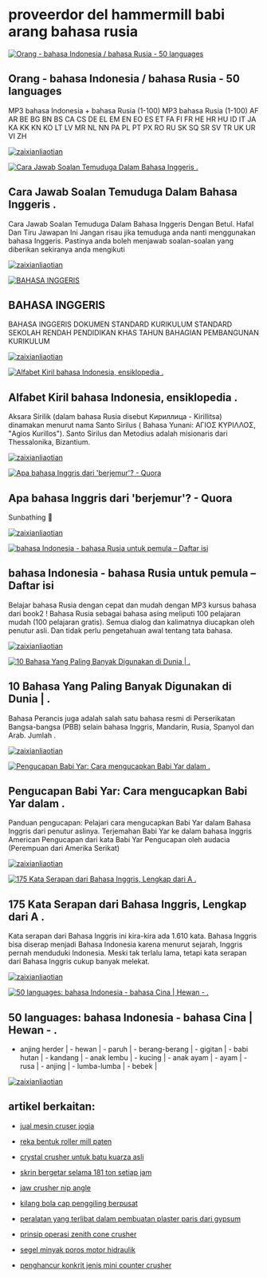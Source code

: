 # proveerdor del hammermill babi arang bahasa rusia
<a href="https://mnn.zoosnet.net/LR/Chatpre.aspx?id=MNN94995150&p=https://topgrinding.com/" target="_blank">![Orang - bahasa Indonesia / bahasa Rusia - 50 languages](https://github.com/technlg/images/blob/main/32.jpg)</a>
## Orang - bahasa Indonesia / bahasa Rusia - 50 languages
MP3 bahasa Indonesia + bahasa Rusia (1-100) MP3 bahasa Rusia (1-100) AF AR BE BG BN BS CA CS DE EL EM EN EO ES ET FA FI FR HE HR HU ID IT JA KA KK KN KO LT LV MR NL NN PA PL PT PX RO RU SK SQ SR SV TR UK UR VI ZH 
<a href="https://mnn.zoosnet.net/LR/Chatpre.aspx?id=MNN94995150&p=https://topgrinding.com/" target="_blank"><img src="https://github.com/technlg/images/raw/main/chat11.jpg" alt="zaixianliaotian"/></a><a href="//whatsapp.shibangsoft.com/WhatsApp.php" ><img src="https://github.com/technlg/images/raw/main/chat11.png" alt=""></a>
<a href="https://mnn.zoosnet.net/LR/Chatpre.aspx?id=MNN94995150&p=https://topgrinding.com/" target="_blank">![Cara Jawab Soalan Temuduga Dalam Bahasa Inggeris .](https://github.com/technlg/images/blob/main/57.jpg)</a>
## Cara Jawab Soalan Temuduga Dalam Bahasa Inggeris .
Cara Jawab Soalan Temuduga Dalam Bahasa Inggeris Dengan Betul. Hafal Dan Tiru Jawapan Ini Jangan risau jika temuduga anda nanti menggunakan bahasa Inggeris. Pastinya anda boleh menjawab soalan-soalan yang diberikan sekiranya anda mengikuti
<a href="https://mnn.zoosnet.net/LR/Chatpre.aspx?id=MNN94995150&p=https://topgrinding.com/" target="_blank"><img src="https://github.com/technlg/images/raw/main/chat11.jpg" alt="zaixianliaotian"/></a><a href="//whatsapp.shibangsoft.com/WhatsApp.php" ><img src="https://github.com/technlg/images/raw/main/chat11.png" alt=""></a>
<a href="https://mnn.zoosnet.net/LR/Chatpre.aspx?id=MNN94995150&p=https://topgrinding.com/" target="_blank">![BAHASA INGGERIS](https://github.com/technlg/images/blob/main/66.jpg)</a>
## BAHASA INGGERIS
BAHASA INGGERIS DOKUMEN STANDARD KURIKULUM STANDARD SEKOLAH RENDAH PENDIDIKAN KHAS TAHUN BAHAGIAN PEMBANGUNAN KURIKULUM
<a href="https://mnn.zoosnet.net/LR/Chatpre.aspx?id=MNN94995150&p=https://topgrinding.com/" target="_blank"><img src="https://github.com/technlg/images/raw/main/chat11.jpg" alt="zaixianliaotian"/></a><a href="//whatsapp.shibangsoft.com/WhatsApp.php" ><img src="https://github.com/technlg/images/raw/main/chat11.png" alt=""></a>
<a href="https://mnn.zoosnet.net/LR/Chatpre.aspx?id=MNN94995150&p=https://topgrinding.com/" target="_blank">![Alfabet Kiril bahasa Indonesia, ensiklopedia .](https://github.com/technlg/images/blob/main/2.jpg)</a>
## Alfabet Kiril bahasa Indonesia, ensiklopedia .
Aksara Sirilik (dalam bahasa Rusia disebut Кириллица - Kirillitsa) dinamakan menurut nama Santo Sirilus ( Bahasa Yunani: ΑΓΙΟΣ ΚΥΡΙΛΛΟΣ, "Agios Kurillos"). Santo Sirilus dan Metodius adalah misionaris dari Thessalonika, Bizantium.
<a href="https://mnn.zoosnet.net/LR/Chatpre.aspx?id=MNN94995150&p=https://topgrinding.com/" target="_blank"><img src="https://github.com/technlg/images/raw/main/chat11.jpg" alt="zaixianliaotian"/></a><a href="//whatsapp.shibangsoft.com/WhatsApp.php" ><img src="https://github.com/technlg/images/raw/main/chat11.png" alt=""></a>
<a href="https://mnn.zoosnet.net/LR/Chatpre.aspx?id=MNN94995150&p=https://topgrinding.com/" target="_blank">![Apa bahasa Inggris dari 'berjemur'? - Quora](https://github.com/technlg/images/blob/main/31.jpg)</a>
## Apa bahasa Inggris dari 'berjemur'? - Quora
Sunbathing 🌻
<a href="https://mnn.zoosnet.net/LR/Chatpre.aspx?id=MNN94995150&p=https://topgrinding.com/" target="_blank"><img src="https://github.com/technlg/images/raw/main/chat11.jpg" alt="zaixianliaotian"/></a><a href="//whatsapp.shibangsoft.com/WhatsApp.php" ><img src="https://github.com/technlg/images/raw/main/chat11.png" alt=""></a>
<a href="https://mnn.zoosnet.net/LR/Chatpre.aspx?id=MNN94995150&p=https://topgrinding.com/" target="_blank">![bahasa Indonesia - bahasa Rusia untuk pemula – Daftar isi](https://github.com/technlg/images/blob/main/56.jpg)</a>
## bahasa Indonesia - bahasa Rusia untuk pemula – Daftar isi
Belajar bahasa Rusia dengan cepat dan mudah dengan MP3 kursus bahasa dari book2 ! Bahasa Rusia sebagai bahasa asing meliputi 100 pelajaran mudah (100 pelajaran gratis). Semua dialog dan kalimatnya diucapkan oleh penutur asli. Dan tidak perlu pengetahuan awal tentang tata bahasa.
<a href="https://mnn.zoosnet.net/LR/Chatpre.aspx?id=MNN94995150&p=https://topgrinding.com/" target="_blank"><img src="https://github.com/technlg/images/raw/main/chat11.jpg" alt="zaixianliaotian"/></a><a href="//whatsapp.shibangsoft.com/WhatsApp.php" ><img src="https://github.com/technlg/images/raw/main/chat11.png" alt=""></a>
<a href="https://mnn.zoosnet.net/LR/Chatpre.aspx?id=MNN94995150&p=https://topgrinding.com/" target="_blank">![10 Bahasa Yang Paling Banyak Digunakan di Dunia | .](https://github.com/technlg/images/blob/main/6.jpg)</a>
## 10 Bahasa Yang Paling Banyak Digunakan di Dunia | .
Bahasa Perancis juga adalah salah satu bahasa resmi di Perserikatan Bangsa-bangsa (PBB) selain bahasa Inggris, Mandarin, Rusia, Spanyol dan Arab. Jumlah .
<a href="https://mnn.zoosnet.net/LR/Chatpre.aspx?id=MNN94995150&p=https://topgrinding.com/" target="_blank"><img src="https://github.com/technlg/images/raw/main/chat11.jpg" alt="zaixianliaotian"/></a><a href="//whatsapp.shibangsoft.com/WhatsApp.php" ><img src="https://github.com/technlg/images/raw/main/chat11.png" alt=""></a>
<a href="https://mnn.zoosnet.net/LR/Chatpre.aspx?id=MNN94995150&p=https://topgrinding.com/" target="_blank">![Pengucapan Babi Yar: Cara mengucapkan Babi Yar dalam .](https://github.com/technlg/images/blob/main/36.jpg)</a>
## Pengucapan Babi Yar: Cara mengucapkan Babi Yar dalam .
Panduan pengucapan: Pelajari cara mengucapkan Babi Yar dalam Bahasa Inggris dari penutur aslinya. Terjemahan Babi Yar ke dalam bahasa Inggris American Pengucapan dari kata Babi Yar Pengucapan oleh audacia (Perempuan dari Amerika Serikat)
<a href="https://mnn.zoosnet.net/LR/Chatpre.aspx?id=MNN94995150&p=https://topgrinding.com/" target="_blank"><img src="https://github.com/technlg/images/raw/main/chat11.jpg" alt="zaixianliaotian"/></a><a href="//whatsapp.shibangsoft.com/WhatsApp.php" ><img src="https://github.com/technlg/images/raw/main/chat11.png" alt=""></a>
<a href="https://mnn.zoosnet.net/LR/Chatpre.aspx?id=MNN94995150&p=https://topgrinding.com/" target="_blank">![175 Kata Serapan dari Bahasa Inggris, Lengkap dari A .](https://github.com/technlg/images/blob/main/34.jpg)</a>
## 175 Kata Serapan dari Bahasa Inggris, Lengkap dari A .
Kata serapan dari Bahasa Inggris ini kira-kira ada 1.610 kata. Bahasa Inggris bisa diserap menjadi Bahasa Indonesia karena menurut sejarah, Inggris pernah menduduki Indonesia. Meski tak terlalu lama, tetapi kata serapan dari Bahasa Inggris cukup banyak melekat.
<a href="https://mnn.zoosnet.net/LR/Chatpre.aspx?id=MNN94995150&p=https://topgrinding.com/" target="_blank"><img src="https://github.com/technlg/images/raw/main/chat11.jpg" alt="zaixianliaotian"/></a><a href="//whatsapp.shibangsoft.com/WhatsApp.php" ><img src="https://github.com/technlg/images/raw/main/chat11.png" alt=""></a>
<a href="https://mnn.zoosnet.net/LR/Chatpre.aspx?id=MNN94995150&p=https://topgrinding.com/" target="_blank">![50 languages: bahasa Indonesia - bahasa Cina | Hewan - .](https://github.com/technlg/images/blob/main/53.jpg)</a>
## 50 languages: bahasa Indonesia - bahasa Cina | Hewan - .
 - anjing herder | - hewan | - paruh | - berang-berang | - gigitan | - babi hutan | - kandang | - anak lembu | - kucing | - anak ayam | - ayam | - rusa | - anjing | - lumba-lumba | - bebek | 
<a href="https://mnn.zoosnet.net/LR/Chatpre.aspx?id=MNN94995150&p=https://topgrinding.com/" target="_blank"><img src="https://github.com/technlg/images/raw/main/chat11.jpg" alt="zaixianliaotian"/></a><a href="//whatsapp.shibangsoft.com/WhatsApp.php" ><img src="https://github.com/technlg/images/raw/main/chat11.png" alt=""></a>
## artikel berkaitan:
* [jual mesin cruser jogja](jual%20mesin%20cruser%20jogja.md)
* [reka bentuk roller mill paten](reka%20bentuk%20roller%20mill%20paten.md)
* [crystal crusher untuk batu kuarza asli](crystal%20crusher%20untuk%20batu%20kuarza%20asli.md)
* [skrin bergetar selama 181 ton setiap jam](skrin%20bergetar%20selama%20181%20ton%20setiap%20jam.md)
* [jaw crusher nip angle](jaw%20crusher%20nip%20angle.md)
* [kilang bola cap penggiling berpusat](kilang%20bola%20cap%20penggiling%20berpusat.md)
* [peralatan yang terlibat dalam pembuatan plaster paris dari gypsum](peralatan%20yang%20terlibat%20dalam%20pembuatan%20plaster%20paris%20dari%20gypsum.md)
* [prinsip operasi zenith cone crusher](prinsip%20operasi%20zenith%20cone%20crusher.md)
* [segel minyak poros motor hidraulik](segel%20minyak%20poros%20motor%20hidraulik.md)
* [penghancur konkrit jenis mini counter crusher](penghancur%20konkrit%20jenis%20mini%20counter%20crusher.md)
